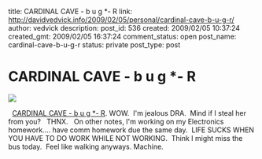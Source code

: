 title: CARDINAL CAVE - b u g *- R
link: http://davidvedvick.info/2009/02/05/personal/cardinal-cave-b-u-g-r/
author: vedvick
description: 
post_id: 536
created: 2009/02/05 10:37:24
created_gmt: 2009/02/05 16:37:24
comment_status: open
post_name: cardinal-cave-b-u-g-r
status: private
post_type: post

# CARDINAL CAVE - b u g *- R

![](http://machine.devedcomputers.com/wp-content/uploads/2009/02/brza0vxgwjj3af6s4kuc7ecao1_r1_400.jpg)

  [CARDINAL CAVE - b u g *- R](http://cave.cardinology.com/post/75507818/b-u-g-r). WOW.  I'm jealous DRA.  Mind if I steal her from you?   THNX.   On other notes, I'm working on my Electronics homework.... have comm homework due the same day.  LIFE SUCKS WHEN YOU HAVE TO DO WORK WHILE NOT WORKING.  Think I might miss the bus today.  Feel like walking anyways. Machine.